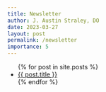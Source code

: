 ```yaml
---
title: Newsletter
author: J. Austin Straley, DO
date: 2023-03-27
layout: post
permalink: /newsletter
importance: 5
---
```


<!-- not built -->
<ul>
  {% for post in site.posts %}
    <li>
      <a href="{{ post.url }}">{{ post.title }}</a>
    </li>
  {% endfor %}
</ul>